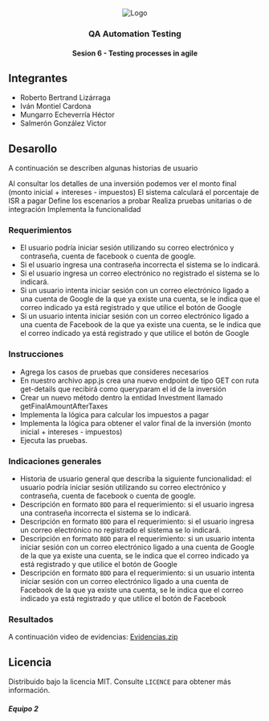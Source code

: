 <!-- PROJECT LOGO -->
<br />
<p align="center">
  <a>
    <img src="https://upload.wikimedia.org/wikipedia/commons/4/43/Cognizant_logo_2022.svg" alt="Logo">
  </a>

<h3 align="center">QA Automation Testing</h3>
<h4 align="center">Sesion 6 - Testing processes in agile</h4>

## Integrantes

* Roberto Bertrand Lizárraga
* Iván Montiel Cardona
* Mungarro Echeverría Héctor
* Salmerón González Victor

## Desarollo
A continuación se describen algunas historias de usuario

Al consultar los detalles de una inversión podemos ver el monto final (monto inicial + intereses - impuestos)
El sistema calculará el porcentaje de ISR a pagar
Define los escenarios a probar
Realiza pruebas unitarias o de integración
Implementa la funcionalidad

### Requerimientos

* El usuario podría iniciar sesión utilizando su correo electrónico y contraseña, cuenta de facebook o cuenta de google.
* Si el usuario ingresa una contraseña incorrecta el sistema se lo indicará.
* Si el usuario ingresa un correo electrónico no registrado el sistema se lo indicará.
* Si un usuario intenta iniciar sesión con un correo electrónico ligado a una cuenta de Google de la que ya existe una cuenta, se le indica que el correo indicado ya está registrado y que utilice el botón de Google
* Si un usuario intenta iniciar sesión con un correo electrónico ligado a una cuenta de Facebook de la que ya existe una cuenta, se le indica que el correo indicado ya está registrado y que utilice el botón de Google

### Instrucciones

* Agrega los casos de pruebas que consideres necesarios
* En nuestro archivo app.js crea una nuevo endpoint de tipo GET con ruta get-details que recibirá como queryparam el id de la inversión
* Crear un nuevo método dentro la entidad Investment llamado getFinalAmountAfterTaxes
* Implementa la lógica para calcular los impuestos a pagar
* Implementa la lógica para obtener el valor final de la inversión (monto inicial + intereses - impuestos)
* Ejecuta las pruebas.

### Indicaciones generales

* Historia de usuario general que describa la siguiente funcionalidad: el usuario podría iniciar sesión utilizando su correo electrónico y contraseña, cuenta de facebook o cuenta de google.
* Descripción en formato `BDD` para el requerimiento: si el usuario ingresa una contraseña incorrecta el sistema se lo indicará.
* Descripción en formato `BDD` para el requerimiento: si el usuario ingresa un correo electrónico no registrado el sistema se lo indicará.
* Descripción en formato `BDD` para el requerimiento: si un usuario intenta iniciar sesión con un correo electrónico ligado a una cuenta de Google de la que ya existe una cuenta, se le indica que el correo indicado ya está registrado y que utilice el botón de Google
* Descripción en formato `BDD` para el requerimiento: si un usuario intenta iniciar sesión con un correo electrónico ligado a una cuenta de Facebook de la que ya existe una cuenta, se le indica que el correo indicado ya está registrado y que utilice el botón de Facebook

### Resultados

A continuación video de evidencias: [Evidencias.zip](https://github.com/victorjair/bedupostwork/raw/master/Evidencia%20Postwork%20Sesion%2006.zip)






## Licencia
Distribuido bajo la licencia MIT. Consulte `LICENCE` para obtener más información.

##### Equipo 2

